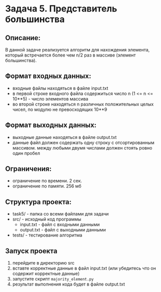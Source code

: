 Задача 5. Представитель большинства
================================
Описание:
--------------------------------
В данной задаче реализуется алгоритм для нахождения элемента, который встречается более чем n/2 раз в массиве (элемент большинства). 


Формат входных данных:
------------------------------
* входные файлы находяться в файле input.txt
* в первой строке входного файла содержиться число n (1 <= n <= 10**5) - число элементов массива
* во второй строке находяться n различных положительных целых чисел, по модулю не превосходящих 10**9

Формат выходных данных:
--------------------
* выходные данные находяться в файле output.txt
* данные файл должен содержать одну строку с отсортированным массивом. между любыми двумя числами должен стоять ровно один пробел

Ограничения:
--------
* ограничение по времени. 2 сек.
* ограничение по памяти. 256 мб

Структура проекта:
-------
* task5/ - папка со всеми файлами для задачи
* src/ - исходный код программы
    * input.txt - файл с входными данными
    * output.txt - файл с выходными данными
* tests/ - тестирование алгоритма

Запуск проекта
----
1. перейдите в директорию src
2. вставте корректные данные в файл input.txt (или убедитесь что он содержит корректные данные)
3. запустите скрипт ```majority_element.py```
4. результат выполнения кода будет в файле output.txt
